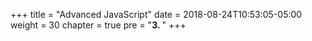 +++
title = "Advanced JavaScript"
date = 2018-08-24T10:53:05-05:00
weight = 30
chapter = true
pre = "<b>3. </b>"
+++

